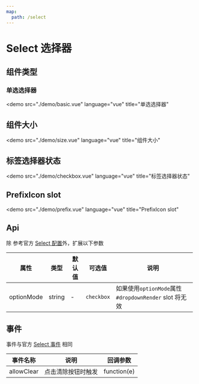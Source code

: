 ```yaml
---
map:
  path: /select
---
```


# Select 选择器

## 组件类型

### 单选选择器

<demo src="./demo/basic.vue"
  language="vue"
  title="单选选择器"
  >
</demo>

## 组件大小

<demo src="./demo/size.vue"
  language="vue"
  title="组件大小"
  >
</demo>

## 标签选择器状态

<demo src="./demo/checkbox.vue"
  language="vue"
  title="标签选择器状态"
  >
</demo>

## PrefixIcon slot

<demo src="./demo/prefix.vue"
  language="vue"
  title="PrefixIcon slot"
  >
</demo>

## Api

除 参考官方 [Select 配置](https://2x.antdv.com/components/select-cn#API)外，扩展以下参数


| 属性               | 类型                                                      | 默认值  | 可选值 | 说明                     |
| ------------------ | --------------------------------------------------------- | ------- | ------ | ------------------------ |
| optionMode      | string                                              | -  |  `checkbox`      |  如果使用`optionMode`属性 `#dropdownRender` slot 将无效|


## 事件

事件与官方 [Select 事件](https://2x.antdv.com/components/select-cn#API) 相同

| 事件名称 | 说明                                 | 回调参数    |
| -------- | ------------------------------------ | ----------- |
| allowClear   | 点击清除按钮时触发 | function(e) |
